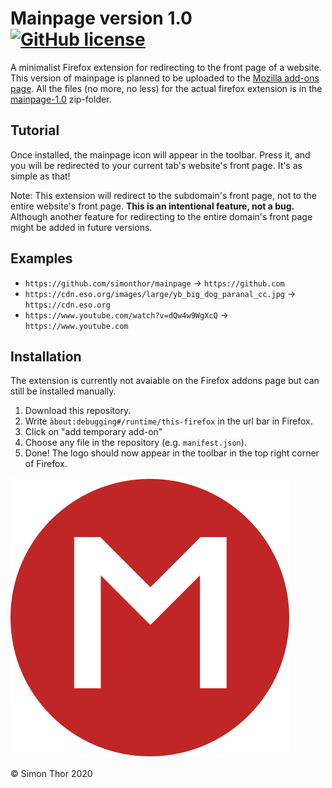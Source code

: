 # Mainpage version 1.0 [![GitHub license](https://img.shields.io/badge/license-GPLv3.0-blue.svg)](https://github.com/simonthor/mainpage/blob/master/LICENSE)
A minimalist Firefox extension for redirecting to the front page of a website. 
This version of mainpage is planned to be uploaded to the [Mozilla add-ons page](https://addons.mozilla.org).
All the files (no more, no less) for the actual firefox extension is in the [mainpage-1.0](/mainpage-1.0.zip) zip-folder.

## Tutorial
Once installed, the mainpage icon will appear in the toolbar. Press it, and you will be redirected to your current tab's website's front page.
It's as simple as that!

Note: This extension will redirect to the subdomain's front page, not to the entire website's front page. 
**This is an intentional feature, not a bug.**
Although another feature for redirecting to the entire domain's front page might be added in future versions.

## Examples
- ```https://github.com/simonthor/mainpage``` &rarr; ```https://github.com```
- ```https://cdn.eso.org/images/large/yb_big_dog_paranal_cc.jpg``` &rarr; ```https://cdn.eso.org```
- ```https://www.youtube.com/watch?v=dQw4w9WgXcQ``` &rarr; ```https://www.youtube.com```

## Installation
The extension is currently not avaiable on the Firefox addons page but can still be installed manually.
1. Download this repository.
2. Write ```àbout:debugging#/runtime/this-firefox``` in the url bar in Firefox.
3. Click on "add temporary add-on"
4. Choose any file in the repository (e.g. ```manifest.json```).
5. Done! The logo should now appear in the toolbar in the top right corner of Firefox.

![mainpage logo](icons/icon.svg)

&copy; Simon Thor 2020
